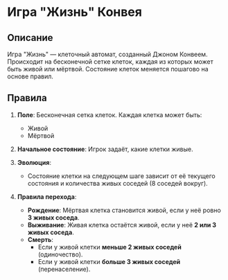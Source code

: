 # Игра "Жизнь" Конвея

## Описание
Игра "Жизнь" — клеточный автомат, созданный Джоном Конвеем. Происходит на бесконечной сетке клеток, каждая из которых может быть живой или мёртвой. Состояние клеток меняется пошагово на основе правил.

## Правила
1. **Поле**: Бесконечная сетка клеток. Каждая клетка может быть:
   - Живой
   - Мёртвой

2. **Начальное состояние**: Игрок задаёт, какие клетки живые.

3. **Эволюция**:
   - Состояние клетки на следующем шаге зависит от её текущего состояния и количества живых соседей (8 соседей вокруг).

4. **Правила перехода**:
   - **Рождение**: Мёртвая клетка становится живой, если у неё ровно **3 живых соседа**.
   - **Выживание**: Живая клетка остаётся живой, если у неё **2 или 3 живых соседа**.
   - **Смерть**:
     - Если у живой клетки **меньше 2 живых соседей** (одиночество).
     - Если у живой клетки **больше 3 живых соседей** (перенаселение).
